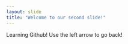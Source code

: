 ```yaml
---
layout: slide
title: "Welcome to our second slide!"
---
```

Learning Github!
Use the left arrow to go back!
